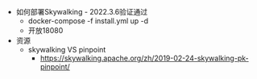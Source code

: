 * 如何部署Skywalking - 2022.3.6验证通过
  * docker-compose -f install.yml up -d
  * 开放18080
* 资源
  * skywalking VS pinpoint
    * https://skywalking.apache.org/zh/2019-02-24-skywalking-pk-pinpoint/